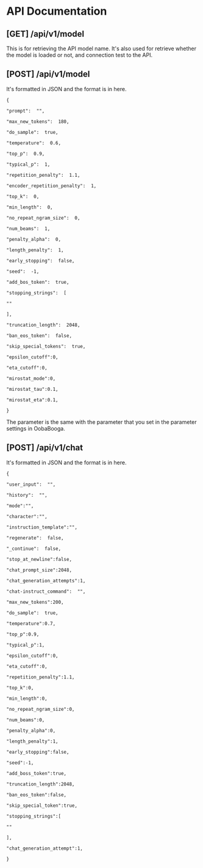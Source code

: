 
# API Documentation
## [GET] /api/v1/model
This is for retrieving the API model name. It's also used for retrieve whether the model is loaded or not, and connection test to the API.
## [POST] /api/v1/model
It's formatted in JSON and the format is in here.
```
{

"prompt":  "",

"max_new_tokens":  180,

"do_sample":  true,

"temperature":  0.6,

"top_p":  0.9,

"typical_p":  1,

"repetition_penalty":  1.1,

"encoder_repetition_penalty":  1,

"top_k":  0,

"min_length":  0,

"no_repeat_ngram_size":  0,

"num_beams":  1,

"penalty_alpha":  0,

"length_penalty":  1,

"early_stopping":  false,

"seed":  -1,

"add_bos_token":  true,

"stopping_strings":  [

""

],

"truncation_length":  2048,

"ban_eos_token":  false,

"skip_special_tokens":  true,

"epsilon_cutoff":0,

"eta_cutoff":0,

"mirostat_mode":0,

"mirostat_tau":0.1,

"mirostat_eta":0.1,

}
```
The parameter is the same with the parameter that you set in the parameter settings in OobaBooga.
## [POST] /api/v1/chat
It's formatted in JSON and the format is in here.
```
{

"user_input":  "",

"history":  "",

"mode":"",

"character":"",

"instruction_template":"",

"regenerate":  false,

"_continue":  false,

"stop_at_newline":false,

"chat_prompt_size":2048,

"chat_generation_attempts":1,

"chat-instruct_command":  "",

"max_new_tokens":200,

"do_sample":  true,

"temperature":0.7,

"top_p":0.9,

"typical_p":1,

"epsilon_cutoff":0,

"eta_cutoff":0,

"repetition_penalty":1.1,

"top_k":0,

"min_length":0,

"no_repeat_ngram_size":0,

"num_beams":0,

"penalty_alpha":0,

"length_penalty":1,

"early_stopping":false,

"seed":-1,

"add_boss_token":true,

"truncation_length":2048,

"ban_eos_token":false,

"skip_special_token":true,

"stopping_strings":[

""

],

"chat_generation_attempt":1,

}
```
